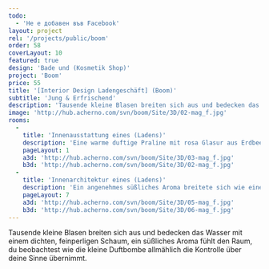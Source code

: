 ```yaml
---
todo: 
  - 'Не е добавен във Facebook'
layout: project
rel: '/projects/public/boom' 
order: 58
coverLayout: 10
featured: true
design: 'Bade und (Kosmetik Shop)'
project: 'Boom'
price: 55
title: '[Interior Design Ladengeschäft] (Boom)'
subtitle: 'Jung & Erfrischend'
description: 'Tausende kleine Blasen breiten sich aus und bedecken das Wasser mit einem dichten, feinperligen Schaum, ein süßliches Aroma fühlt den Raum, du beobachtest wie die kleine Duftbombe allmählich die Kontrolle über deine Sinne übernimmt. Lege vorsichtig deinen Fuß ins heiße und duftige Badewasser und schon trittst du in einer anderen viel schöneren Welt über.'
image: 'http://hub.acherno.com/svn/boom/Site/3D/02-mag_f.jpg'
rooms:
  -
    title: 'Innenausstattung eines (Ladens)'
    description: 'Eine warme duftige Praline mit rosa Glasur aus Erdbeercreme umhüllt von einem Seidenpapier versinkt langsam in der Badewanne.'
    pageLayout: 1
    a3d: 'http://hub.acherno.com/svn/boom/Site/3D/03-mag_f.jpg'
    b3d: 'http://hub.acherno.com/svn/boom/Site/3D/02-mag_f.jpg'
  -
    title: 'Innenarchitektur eines (Ladens)'
    description: 'Ein angenehmes süßliches Aroma breitete sich wie eine Duftexplosion aus.'
    pageLayout: 7
    a3d: 'http://hub.acherno.com/svn/boom/Site/3D/05-mag_f.jpg'
    b3d: 'http://hub.acherno.com/svn/boom/Site/3D/06-mag_f.jpg'
---
```

Tausende kleine Blasen breiten sich aus und bedecken das Wasser mit einem dichten, feinperligen Schaum, ein süßliches Aroma fühlt den Raum, du beobachtest wie die kleine Duftbombe allmählich die Kontrolle über deine Sinne übernimmt.